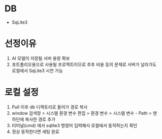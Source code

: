 # DB
- SqLite3

# 선정이유
1. AI 모델이 저장될 서버 용량 확보
2. 포트폴리오용으로 사용될 프로젝트이므로 추후 비용 등의 문제로 서버가 날라가도 로컬에서 SqLite3 시연 가능

# 로컬 설정
1. Pull 이후 db 디렉토리로 들어가 경로 복사
2. window 검색창 > 시스템 환경 변수 편집 > 환경 변수 > 시스템 변수 - Path > 맨 하단에 복사한 경로 추가
3. 터미널(cmd) 에서 sqlite3 명령어 입력해서 로컬에서 동작하는지 확인
4. 정상 동작한다면 세팅 완료